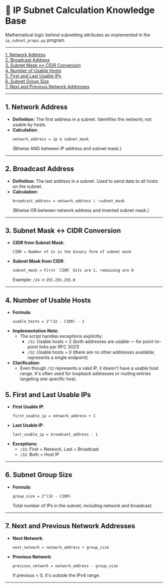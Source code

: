 # 🧠 IP Subnet Calculation Knowledge Base

Mathematical logic behind subnetting attributes as implemented in the `ip_subnet_props.py` program.

---

[1. Network Address](#1-network-address)  
[2. Broadcast Address](#2-broadcast-address)  
[3. Subnet Mask ↔ CIDR Conversion](#3-subnet-mask--cidr-conversion)  
[4. Number of Usable Hosts](#4-number-of-usable-hosts)  
[5. First and Last Usable IPs](#5-first-and-last-usable-ips)  
[6. Subnet Group Size](#6-subnet-group-size)  
[7. Next and Previous Network Addresses](#7-next-and-previous-network-addresses)  

---

## 1. Network Address

- **Definition**: The first address in a subnet. Identifies the network; not usable by hosts.
- **Calculation**:
  ```
  network_address = ip & subnet_mask
  ```
  (Bitwise AND between IP address and subnet mask.)

---

## 2. Broadcast Address

- **Definition**: The last address in a subnet. Used to send data to all hosts on the subnet.
- **Calculation**:
  ```
  broadcast_address = network_address | ~subnet_mask
  ```
  (Bitwise OR between network address and inverted subnet mask.)

---

## 3. Subnet Mask ↔ CIDR Conversion

- **CIDR from Subnet Mask**:
  ```
  CIDR = Number of 1s in the binary form of subnet mask
  ```
- **Subnet Mask from CIDR**:
  ```
  subnet_mask = First `CIDR` bits are 1, remaining are 0
  ```
  Example: `/24` → `255.255.255.0`

---

## 4. Number of Usable Hosts

- **Formula**:
  ```
  usable_hosts = 2^(32 - CIDR) - 2
  ```
- **Implementation Note**:
  - The script handles exceptions explicitly:
    - `/31`: Usable hosts = 2 (both addresses are usable — for point-to-point links per RFC 3021)
    - `/32`: Usable hosts = 0 (there are no other addresses available; represents a single endpoint)
- **Clarification**:
  - Even though `/32` represents a valid IP, it doesn't have a usable host range. It's often used for loopback addresses or routing entries targeting one specific host.


## 5. First and Last Usable IPs

- **First Usable IP**:
  ```
  first_usable_ip = network_address + 1
  ```
- **Last Usable IP**:
  ```
  last_usable_ip = broadcast_address - 1
  ```
- **Exceptions**:
  - `/31`: First = Network, Last = Broadcast
  - `/32`: Both = Host IP

---

## 6. Subnet Group Size

- **Formula**:
  ```
  group_size = 2^(32 - CIDR)
  ```
  Total number of IPs in the subnet, including network and broadcast.

---

## 7. Next and Previous Network Addresses

- **Next Network**:
  ```
  next_network = network_address + group_size
  ```
- **Previous Network**:
  ```
  previous_network = network_address - group_size
  ```
  If previous < 0, it's outside the IPv4 range.

---
